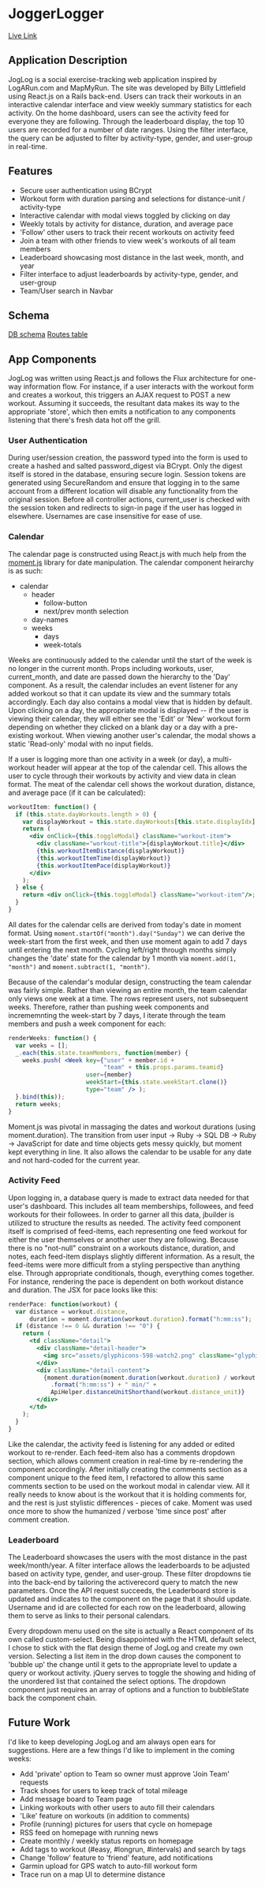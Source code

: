 # JoggerLogger

[Live Link][live]

[live]: http://www.joglog.me

## Application Description

JogLog is a social exercise-tracking web application inspired by LogARun.com and MapMyRun. The site was developed by Billy Littlefield using React.js on a Rails back-end. Users can track their workouts in an interactive calendar interface and view weekly summary statistics for each activity. On the home dashboard, users can see the activity feed for everyone they are following. Through the leaderboard display, the top 10 users are recorded for a number of date ranges. Using the filter interface, the query can be adjusted to filter by activity-type, gender, and user-group in real-time.

## Features

* Secure user authentication using BCrypt
* Workout form with duration parsing and selections for distance-unit / activity-type
* Interactive calendar with modal views toggled by clicking on day
* Weekly totals by activity for distance, duration, and average pace
* 'Follow'  other users to track their recent workouts on activity feed
* Join a team with other friends to view week's workouts of all team members
* Leaderboard showcasing most distance in the last week, month, and year
* Filter interface to adjust leaderboards by activity-type, gender, and user-group
* Team/User search in Navbar

## Schema

[DB schema][schema]
[Routes table][routes]

[schema]: ./docs/schema.md
[routes]: ./docs/routes.md

## App Components

JogLog was written using React.js and follows the Flux architecture for one-way information flow. For instance, if a user interacts with the workout form and creates a workout, this triggers an AJAX request to POST a new workout. Assuming it succeeds, the resultant data makes its way to the appropriate 'store', which then emits a notification to any components listening that there's fresh data hot off the grill. 

### User Authentication

During user/session creation, the password typed into the form is used to create a hashed and salted password_digest via BCrypt. Only the digest itself is stored in the database, ensuring secure login. Session tokens are generated using SecureRandom and ensure that logging in to the same account from a different location will disable any functionality from the original session. Before all controller actions, current_user is checked with the session token and redirects to sign-in page if the user has logged in elsewhere. Usernames are case insensitive for ease of use.


### Calendar

The calendar page is constructed using React.js with much help from the [moment.js] library for date manipulation. The calendar component heirarchy is as such:
* calendar
  * header
    * follow-button
    * next/prev month selection
  * day-names
  * weeks
    * days
    * week-totals

Weeks are continuously added to the calendar until the start of the week is no longer in the current month. Props including workouts, user, current_month, and date are passed down the hierarchy to the 'Day' component. As a result, the calendar includes an event listener for any added workout so that it can update its view and the summary totals accordingly. Each day also contains a modal view that is hidden by default. Upon clicking on a day, the appropriate modal is displayed -- if the user is viewing their calendar, they will either see the 'Edit' or 'New' workout form depending on whether they clicked on a blank day or a day with a pre-existing workout. When viewing another user's calendar, the modal shows a static 'Read-only' modal with no input fields.

If a user is logging more than one activity in a week (or day), a multi-workout header will appear at the top of the calendar cell. This allows the user to cycle through their workouts by activity and view data in clean format. The meat of the calendar cell shows the workout duration, distance, and average pace (if it can be calculated):
```jsx
workoutItem: function() {
  if (this.state.dayWorkouts.length > 0) {
    var displayWorkout = this.state.dayWorkouts[this.state.displayIdx];
    return (
      <div onClick={this.toggleModal} className="workout-item">
        <div className="workout-title">{displayWorkout.title}</div>
        {this.workoutItemDistance(displayWorkout)}
        {this.workoutItemTime(displayWorkout)}
        {this.workoutItemPace(displayWorkout)}
      </div>
    );
  } else {
    return <div onClick={this.toggleModal} className="workout-item"/>;
  }
}
```

All dates for the calendar cells are derived from today's date in moment format. Using `moment.startOf("month").day("Sunday")` we can derive the week-start from the first week, and then use moment again to add 7 days until entering the next month. Cycling left/right through months simply changes the 'date' state for the calendar by 1 month via `moment.add(1, "month")` and `moment.subtract(1, "month")`.

Because of the calendar's modular design, constructing the team calendar was fairly simple. Rather than viewing an entire month, the team calendar only views one week at a time. The rows represent users, not subsequent weeks. Therefore, rather than pushing week components and incrememnting the week-start by 7 days, I iterate through the team members and push a week component for each:
```jsx
renderWeeks: function() {
  var weeks = [];
  _.each(this.state.teamMembers, function(member) {
    weeks.push( <Week key={"user" + member.id +
                           "team" + this.props.params.teamid}
                      user={member}
                      weekStart={this.state.weekStart.clone()}
                      type="team" /> );
  }.bind(this));
  return weeks;
}
```

Moment.js was pivotal in massaging the dates and workout durations (using moment.duration). The transition from user input -> Ruby -> SQL DB -> Ruby -> JavaScript for date and time objects gets messy quickly, but moment kept everything in line. It also allows the calendar to be usable for any date and not hard-coded for the current year.

[moment.js]: http://momentjs.com/

### Activity Feed

Upon logging in, a database query is made to extract data needed for that user's dashboard. This includes all team memberships, followees, and feed workouts for their followees. In order to garner all this data, jbuilder is utilized to structure the results as needed. The activity feed component itself is comprised of feed-items, each representing one feed workout for either the user themselves or another user they are following. Because there is no "not-null" constraint on a workouts distance, duration, and notes, each feed-item displays slightly different information. As a result, the feed-items were more difficult from a styling perspective than anything else. Through appropriate conditionals, though, everything comes together. For instance, rendering the pace is dependent on both workout distance and duration. The JSX for pace looks like this:
```jsx
renderPace: function(workout) {
  var distance = workout.distance,
      duration = moment.duration(workout.duration).format("h:mm:ss");
  if (distance !== 0 && duration !== "0") {
    return (
      <td className="detail">
        <div className="detail-header">
          <img src="assets/glyphicons-598-watch2.png" className="glyphicon"/>
        </div>
        <div className="detail-content">
          {moment.duration(moment.duration(workout.duration) / workout.distance)
            .format("h:mm:ss") + " min/" +
            ApiHelper.distanceUnitShorthand(workout.distance_unit)}
        </div>
      </td>
    );
  }
} 
```

Like the calendar, the activity feed is listening for any added or edited workout to re-render. Each feed-item also has a comments dropdown section, which allows comment creation in real-time by re-rendering the component accordingly. After initially creating the comments section as a component unique to the feed item, I refactored to allow this same comments section to be used on the workout modal in calendar view. All it really needs to know about is the workout that it is holding comments for, and the rest is just stylistic differences - pieces of cake. Moment was used once more to show the humanized / verbose 'time since post' after comment creation.

### Leaderboard

The Leaderboard showcases the users with the most distance in the past week/month/year. A filter interface allows the leaderboards to be adjusted based on activity type, gender, and user-group. These filter dropdowns tie into the back-end by tailoring the activerecord query to match the new parameters. Once the API request succeeds, the Leaderboard store is updated and indicates to the component on the page that it should update. Username and id are collected for each row on the leaderboard, allowing them to serve as links to their personal calendars. 

Every dropdown menu used on the site is actually a React component of its own called custom-select. Being disappointed with the HTML default select, I chose to stick with the flat design theme of JogLog and create my own version. Selecting a list item in the drop down causes the component to 'bubble up' the change until it gets to the appropriate level to update a query or workout activity. jQuery serves to toggle the showing and hiding of the unordered list that contained the select options. The dropdown component just requires an array of options and a function to bubbleState back the component chain.


## Future Work

I'd like to keep developing JogLog and am always open ears for suggestions. Here are a few things I'd like to implement in the coming weeks:

* Add 'private' option to Team so owner must approve 'Join Team' requests
* Track shoes for users to keep track of total mileage
* Add message board to Team page
* Linking workouts with other users to auto fill their calendars
* 'Like' feature on workouts (in addition to comments)
* Profile (running) pictures for users that cycle on homepage
* RSS feed on homepage with running news
* Create monthly / weekly status reports on homepage
* Add tags to workout (#easy, #longrun, #intervals) and search by tags
* Change 'follow' feature to 'friend' feature, add notifications
* Garmin upload for GPS watch to auto-fill workout form
* Trace run on a map UI to determine distance
